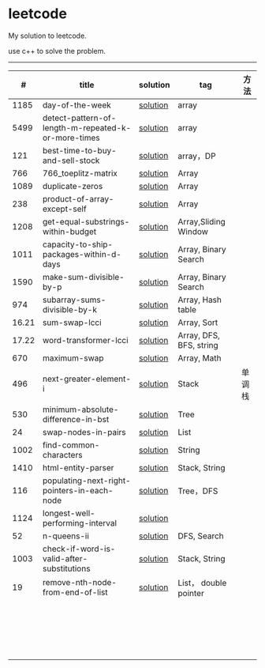 # leetcode

My solution to leetcode.

use c++ to solve the problem.

---

| #     | title                                               | solution                                                     | tag                     | 方法   |
| ----- | --------------------------------------------------- | ------------------------------------------------------------ | ----------------------- | ------ |
| 1185  | day-of-the-week                                     | [solution](https://github.com/Veeupup/leetcode/blob/master/algorithms/1185_day-of-the-week.md) | array                   |        |
| 5499  | detect-pattern-of-length-m-repeated-k-or-more-times | [solution](https://github.com/Veeupup/leetcode/blob/master/algorithms/5499_detect-pattern-of-length-m-repeated-k-or-more-times.md) | array                   |        |
| 121   | best-time-to-buy-and-sell-stock                     | [solution](https://github.com/Veeupup/leetcode/blob/master/algorithms/121_best-time-to-buy-and-sell-stock.md) | array，DP               |        |
| 766   | 766_toeplitz-matrix                                 | [solution](https://github.com/Veeupup/leetcode/blob/master/algorithms/766_toeplitz-matrix.md) | Array                   |        |
| 1089  | duplicate-zeros                                     | [solution](https://github.com/Veeupup/leetcode/blob/master/algorithms/1089_duplicate-zeros.md) | Array                   |        |
| 238   | product-of-array-except-self                        | [solution](https://github.com/Veeupup/leetcode/blob/master/algorithms/238_product-of-array-except-self.md) | Array                   |        |
| 1208  | get-equal-substrings-within-budget                  | [solution](https://github.com/Veeupup/leetcode/blob/master/algorithms/1208_get-equal-substrings-within-budget.md) | Array,Sliding  Window   |        |
| 1011  | capacity-to-ship-packages-within-d-days             | [solution](https://github.com/Veeupup/leetcode/blob/master/algorithms/1011_capacity-to-ship-packages-within-d-days.md) | Array, Binary Search    |        |
| 1590  | make-sum-divisible-by-p                             | [solution](https://github.com/Veeupup/leetcode/blob/master/algorithms/1590_make-sum-divisible-by-p.md) | Array, Binary Search    |        |
| 974   | subarray-sums-divisible-by-k                        | [solution](https://github.com/Veeupup/leetcode/blob/master/algorithms/974_subarray-sums-divisible-by-k.md) | Array, Hash table       |        |
| 16.21 | sum-swap-lcci                                       | [solution](https://github.com/Veeupup/leetcode/blob/master/algorithms/16.21-sum-swap-lcci.md) | Array, Sort             |        |
| 17.22 | word-transformer-lcci                               | [solution](https://github.com/Veeupup/leetcode/blob/master/algorithms/17.22-sword-transformer-lcci.md) | Array, DFS, BFS, string |        |
| 670   | maximum-swap                                        | [solution](https://github.com/Veeupup/leetcode/blob/master/algorithms/670-maximum-swap.md) | Array, Math             |        |
| 496   | next-greater-element-i                              | [solution](https://github.com/Veeupup/leetcode/blob/master/algorithms/496-next-greater-element-i.md) | Stack                   | 单调栈 |
| 530   | minimum-absolute-difference-in-bst                  | [solution](https://github.com/Veeupup/leetcode/blob/master/algorithms/530-minimum-absolute-difference-in-bst.md) | Tree                    |        |
| 24    | swap-nodes-in-pairs                                 | [solution](https://github.com/Veeupup/leetcode/blob/master/algorithms/24-swap-nodes-in-pairs.md) | List                    |        |
| 1002  | find-common-characters                              | [solution](https://github.com/Veeupup/leetcode/blob/master/algorithms/1002-find-common-characters.md) | String                  |        |
| 1410  | html-entity-parser                                  | [solution](https://github.com/Veeupup/leetcode/blob/master/algorithms/1410-html-entity-parser.md) | Stack, String           |        |
| 116   | populating-next-right-pointers-in-each-node         | [solution](https://github.com/Veeupup/leetcode/blob/master/algorithms/116-populating-next-right-pointers-in-each-node.md) | Tree，DFS               |        |
| 1124  | longest-well-performing-interval                    | [solution](https://github.com/Veeupup/leetcode/blob/master/algorithms/1124-longest-well-performing-interval.md) |                         |        |
| 52    | n-queens-ii                                         | [solution](https://github.com/Veeupup/leetcode/blob/master/algorithms/52-n-queens-ii.md) | DFS, Search             |        |
| 1003  | check-if-word-is-valid-after-substitutions          | [solution](https://github.com/Veeupup/leetcode/blob/master/algorithms/1003-check-if-word-is-valid-after-substitutions.md) | Stack, String           |        |
| 19    | remove-nth-node-from-end-of-list                    | [solution](https://github.com/Veeupup/leetcode/blob/master/algorithms/19-remove-nth-node-from-end-of-list.md) | List， double pointer   |        |
|       |                                                     |                                                              |                         |        |
|       |                                                     |                                                              |                         |        |
|       |                                                     |                                                              |                         |        |
|       |                                                     |                                                              |                         |        |
|       |                                                     |                                                              |                         |        |
|       |                                                     |                                                              |                         |        |
|       |                                                     |                                                              |                         |        |
|       |                                                     |                                                              |                         |        |
|       |                                                     |                                                              |                         |        |
|       |                                                     |                                                              |                         |        |
|       |                                                     |                                                              |                         |        |
|       |                                                     |                                                              |                         |        |
|       |                                                     |                                                              |                         |        |
|       |                                                     |                                                              |                         |        |
|       |                                                     |                                                              |                         |        |
|       |                                                     |                                                              |                         |        |
|       |                                                     |                                                              |                         |        |
|       |                                                     |                                                              |                         |        |
|       |                                                     |                                                              |                         |        |
|       |                                                     |                                                              |                         |        |





